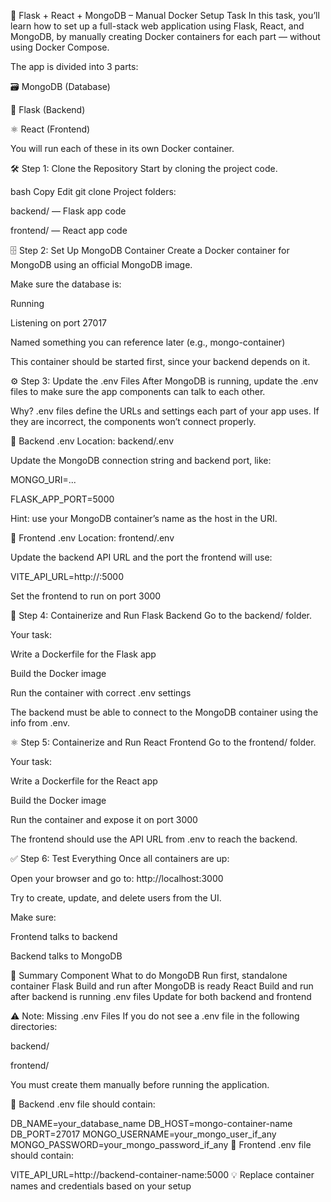 🚀 Flask + React + MongoDB – Manual Docker Setup Task In this task, you’ll learn how to set up a full-stack web application using Flask, React, and MongoDB, by manually creating Docker containers for each part — without using Docker Compose.

The app is divided into 3 parts:

🗃️ MongoDB (Database)

🐍 Flask (Backend)

⚛️ React (Frontend)

You will run each of these in its own Docker container.

🛠️ Step 1: Clone the Repository Start by cloning the project code.

bash Copy Edit git clone Project folders:

backend/ — Flask app code

frontend/ — React app code

🗄️ Step 2: Set Up MongoDB Container Create a Docker container for MongoDB using an official MongoDB image.

Make sure the database is:

Running

Listening on port 27017

Named something you can reference later (e.g., mongo-container)

This container should be started first, since your backend depends on it.

⚙️ Step 3: Update the .env Files After MongoDB is running, update the .env files to make sure the app components can talk to each other.

Why? .env files define the URLs and settings each part of your app uses. If they are incorrect, the components won’t connect properly.

🔧 Backend .env Location: backend/.env

Update the MongoDB connection string and backend port, like:

MONGO_URI=...

FLASK_APP_PORT=5000

Hint: use your MongoDB container’s name as the host in the URI.

🔧 Frontend .env Location: frontend/.env

Update the backend API URL and the port the frontend will use:

VITE_API_URL=http://:5000

Set the frontend to run on port 3000

🐍 Step 4: Containerize and Run Flask Backend Go to the backend/ folder.

Your task:

Write a Dockerfile for the Flask app

Build the Docker image

Run the container with correct .env settings

The backend must be able to connect to the MongoDB container using the info from .env.

⚛️ Step 5: Containerize and Run React Frontend Go to the frontend/ folder.

Your task:

Write a Dockerfile for the React app

Build the Docker image

Run the container and expose it on port 3000

The frontend should use the API URL from .env to reach the backend.

✅ Step 6: Test Everything Once all containers are up:

Open your browser and go to: http://localhost:3000

Try to create, update, and delete users from the UI.

Make sure:

Frontend talks to backend

Backend talks to MongoDB

🔄 Summary Component What to do MongoDB Run first, standalone container Flask Build and run after MongoDB is ready React Build and run after backend is running .env files Update for both backend and frontend




⚠️ Note: Missing .env Files
If you do not see a .env file in the following directories:

backend/

frontend/

You must create them manually before running the application.

🔧 Backend .env file should contain:

DB_NAME=your_database_name
DB_HOST=mongo-container-name
DB_PORT=27017
MONGO_USERNAME=your_mongo_user_if_any
MONGO_PASSWORD=your_mongo_password_if_any
🔧 Frontend .env file should contain:

VITE_API_URL=http://backend-container-name:5000
💡 Replace container names and credentials based on your setup







